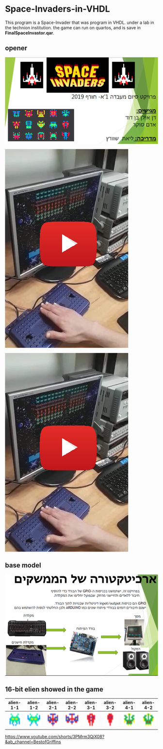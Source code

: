 # Space-Invaders-in-VHDL
This program is a Space-Invader that was program in VHDL. under a lab in the technion institution.
the game can run on quartos, and is save in **FinalSpaceInvastor.qar**.

## opener
![](https://github.com/BIueMan/Space-Invaders-in-VHDL/blob/main/images/open_2.PNG)

[![IMAGE ALT TEXT](https://github.com/BIueMan/Space-Invaders-in-VHDL/blob/main/images/opener.PNG)](https://www.youtube.com/shorts/3PMrm3QjX08?&ab_channel=BestofGriffins "Video Title")
  
![](https://github.com/BIueMan/Space-Invaders-in-VHDL/blob/main/images/opener.PNG)

## base model
![](https://github.com/BIueMan/Space-Invaders-in-VHDL/blob/main/images/arcitactior.PNG)

## 16-bit elien showed in the game
alien-1-1 | alien-1-2 | alien-2-1 | alien-2-2 | alien-3-1 | alien-3-2 | alien-4-1 | alien-4-2 |
:-------------------------:|:-------------------------:|:-------------------------:|:-------------------------:|:-------------------------:|:-------------------------:|:-------------------------:|:-------------------------:
<img src="https://github.com/BIueMan/Space-Invaders-in-VHDL/blob/main/BitMap/alien/Alien11.png"  width=50 height=50> | <img src="https://github.com/BIueMan/Space-Invaders-in-VHDL/blob/main/BitMap/alien/Alien12.png"  width=50 height=50> | <img src="https://github.com/BIueMan/Space-Invaders-in-VHDL/blob/main/BitMap/Alien21.png"  width=50 height=50> | <img src="https://github.com/BIueMan/Space-Invaders-in-VHDL/blob/main/BitMap/Alien22.png"  width=50 height=50> |<img src="https://github.com/BIueMan/Space-Invaders-in-VHDL/blob/main/BitMap/Alien31.png"  width=50 height=50> | <img src="https://github.com/BIueMan/Space-Invaders-in-VHDL/blob/main/BitMap/Alien32.png"  width=50 height=50> |<img src="https://github.com/BIueMan/Space-Invaders-in-VHDL/blob/main/BitMap/Alien41.png"  width=50 height=50> | <img src="https://github.com/BIueMan/Space-Invaders-in-VHDL/blob/main/BitMap/Alien42.png"  width=50 height=50>



https://www.youtube.com/shorts/3PMrm3QjX08?&ab_channel=BestofGriffins
